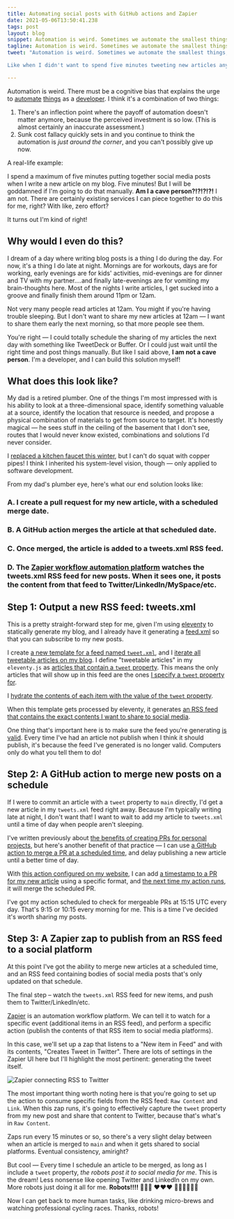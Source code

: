 ```yaml
---
title: Automating social posts with GitHub actions and Zapier
date: 2021-05-06T13:50:41.238
tags: post
layout: blog
snippet: Automation is weird. Sometimes we automate the smallest things, and even though it might not save us that much time, it's totally worth it. Like when I didn't want to spend five minutes tweeting my new articles anymore!
tagline: Automation is weird. Sometimes we automate the smallest things, and even though it might not save us that much time, it's totally worth it. Like when I didn't want to spend five minutes tweeting my new articles anymore!
tweet: "Automation is weird. Sometimes we automate the smallest things, and even though it might not save us that much time, it's totally worth it. 

Like when I didn't want to spend five minutes tweeting new articles anymore!"

---
```


Automation is weird. There must be a cognitive bias that explains the urge to [automate](https://xkcd.com/974/) [things](https://xkcd.com/1205/) as a [developer](https://xkcd.com/1319/). I think it's a combination of two things:

1. There's an inflection point where the payoff of automation doesn't matter anymore, because the perceived investment is so low. (This is almost certainly an inaccurate assessment.)
2. Sunk cost fallacy quickly sets in and you continue to think the automation is _just around the corner_, and you can't possibly give up now.

A real-life example:

I spend a maximum of five minutes putting together social media posts when I write a new article on my blog. Five minutes! But I will be goddamned if I'm going to do that manually. **Am I a cave person?!?!?!?!** I am not. There are certainly existing services I can piece together to do this for me, right? With like, zero effort?

It turns out I'm kind of right!

## Why would I even do this?

I dream of a day where writing blog posts is a thing I do during the day. For now, it's a thing I do late at night. Mornings are for workouts, days are for working, early evenings are for kids' activities, mid-evenings are for dinner and TV with my partner....and finally late-evenings are for vomiting my brain-thoughts here. Most of the nights I write articles, I get sucked into a groove and finally finish them around 11pm or 12am.

Not very many people read articles at 12am. You might if you're having trouble sleeping. But I don't want to share my new articles at 12am — I want to share them early the next morning, so that more people see them.

You're right — I could totally schedule the sharing of my articles the next day with something like TweetDeck or Buffer. Or I could just wait until the right time and post things manually. But like I said above, **I am not a cave person**. I'm a developer, and I can build this solution myself!

## What does this look like?

My dad is a retired plumber. One of the things I'm most impressed with is his ability to look at a three-dimensional space, identify something valuable at a source, identify the location that resource is needed, and propose a physical combination of materials to get from source to target. It's honestly magical — he sees stuff in the ceiling of the basement that I don't see, routes that I would never know existed, combinations and solutions I'd never consider.

I [replaced a kitchen faucet this winter](https://www.stevenhicks.me/blog/2021/01/tips-for-working-with-legacy-code/), but I can't do squat with copper pipes! I think I inherited his system-level vision, though — only applied to software development.

From my dad's plumber eye, here's what our end solution looks like:

### A. I create a pull request for my new article, with a scheduled merge date.

### B. A GitHub action merges the article at that scheduled date.

### C. Once merged, the article is added to a tweets.xml RSS feed.

### D. The [Zapier workflow automation platform](https://zapier.com/) watches the tweets.xml RSS feed for new posts. When it sees one, it posts the content from that feed to Twitter/LinkedIn/MySpace/etc.

## Step 1: Output a new RSS feed: tweets.xml

This is a pretty straight-forward step for me, given I'm using [eleventy](https://www.11ty.dev/) to statically generate my blog, and I already have it generating a [feed.xml](https://github.com/pepopowitz/stevenhicks.me/blob/main/_feed/feed.xml.njk) so that you can subscribe to my new posts.

I create [a new template for a feed named `tweet.xml`](https://github.com/pepopowitz/stevenhicks.me/blob/main/_feed/tweets.xml.njk), and I [iterate all tweetable articles on my blog](https://github.com/pepopowitz/stevenhicks.me/blob/main/_feed/tweets.xml.njk#L29). I define "tweetable articles" in my `eleventy.js` as [articles that contain a `tweet` property](https://github.com/pepopowitz/stevenhicks.me/blob/main/.eleventy.js#L28-L34). This means the only articles that will show up in this feed are the ones [I specify a `tweet` property for](https://github.com/pepopowitz/stevenhicks.me/blob/main/blog/2021/03/prs-for-personal-projects.md).

I [hydrate the contents of each item with the value of the `tweet` property](https://github.com/pepopowitz/stevenhicks.me/blob/main/_feed/tweets.xml.njk#L36).

When this template gets processed by eleventy, it generates [an RSS feed that contains the exact contents I want to share to social media](https://www.stevenhicks.me/tweets.xml).

One thing that's important here is to make sure the feed you're generating [is valid](https://validator.w3.org/feed/). Every time I've had an article not publish when I think it should publish, it's because the feed I've generated is no longer valid. Computers only do what you tell them to do!

## Step 2: A GitHub action to merge new posts on a schedule

If I were to commit an article with a `tweet` property to `main` directly, I'd get a new article in my `tweets.xml` feed right away. Because I'm typically writing late at night, I don't want that! I want to wait to add my article to `tweets.xml` until a time of day when people aren't sleeping.

I've written previously about [the benefits of creating PRs for personal projects](https://www.stevenhicks.me/blog/2021/03/prs-for-personal-projects/), but here's another benefit of that practice — I can use [a GitHub action to merge a PR at a scheduled time](https://github.com/gr2m/merge-schedule-action), and delay publishing a new article until a better time of day.

With [this action configured on my website](https://github.com/pepopowitz/stevenhicks.me/blob/main/.github/workflows/merge-schedule.yml), I can add [a timestamp to a PR for my new article](https://github.com/pepopowitz/stevenhicks.me/pull/30#issue-601297076) using a specific format, and [the next time my action runs](https://github.com/pepopowitz/stevenhicks.me/runs/2199184916?check_suite_focus=true), it will merge the scheduled PR.

I've got my action scheduled to check for mergeable PRs at 15:15 UTC every day. That's 9:15 or 10:15 every morning for me. This is a time I've decided it's worth sharing my posts.

## Step 3: A Zapier zap to publish from an RSS feed to a social platform

At this point I've got the ability to merge new articles at a scheduled time, and an RSS feed containing bodies of social media posts that's only updated on that schedule.

The final step – watch the `tweets.xml` RSS feed for new items, and push them to Twitter/LinkedIn/etc.

[Zapier](https://zapier.com) is an automation workflow platform. We can tell it to watch for a specific event (additional items in an RSS feed), and perform a specific action (publish the contents of that RSS item to social media platforms).

In this case, we'll set up a zap that listens to a "New item in Feed" and with its contents, "Creates Tweet in Twitter". There are lots of settings in the Zapier UI here but I'll highlight the most pertinent: generating the tweet itself.

![Zapier connecting RSS to Twitter](../zapier-to-twitter.png)

The most important thing worth noting here is that you're going to set up the action to consume specific fields from the RSS feed: `Raw Content` and `Link`. When this zap runs, it's going to effectively capture the `tweet` property from my new post and share that content to Twitter, because that's what's in `Raw Content`.

Zaps run every 15 minutes or so, so there's a very slight delay between when an article is merged to `main` and when it gets shared to social platforms. Eventual consistency, amiright?

But cool — Every time I schedule an article to be merged, as long as I include a `tweet` property, _the robots post it to social media for me_. This is the dream! Less nonsense like opening Twitter and LinkedIn on my own. More robots just doing it all for me. **Robots!!!!** 🤖🤖🤖 ❤️❤️❤️ 💪🏼💪🏼💪🏼

Now I can get back to more human tasks, like drinking micro-brews and watching professional cycling races. Thanks, robots!
